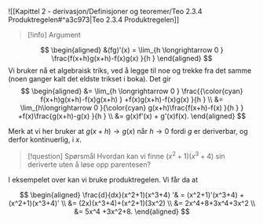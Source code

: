 ![[Kapittel 2 - derivasjon/Definisjoner og teoremer/Teo 2.3.4 Produktregelen#^a3c973|Teo 2.3.4 Produktregelen]]

> [!info] Argument 

$$
\begin{aligned} 
  &(fg)'(x) = \lim_{h \longrightarrow 0 } \frac{f(x+h)g(x+h)-f(x)g(x) }{h }  
\end{aligned} 
$$
Vi bruker nå et algebraisk triks, ved å legge til noe og trekke fra det samme (noen ganger kalt det eldste trikset i boka). Det gir
$$
\begin{aligned} 
  &= \lim_{h \longrightarrow  0 } \frac{{\color{cyan} f(x+h)g(x+h)-f(x)g(x+h) } +f(x)g(x+h)-f(x)g(x) }{h }   \\
  &= \lim_{h\longrightarrow 0 }{\color{cyan} g(x+h)\frac{f(x+h)-f(x) }{h }  } +f(x)\frac{g(x+h)-g(x) }{h } 
  \\
  &= g(x)f'(x) + g'(x)f(x).
\end{aligned} 
$$

Merk at vi her bruker at $g(x+h) \longrightarrow g(x)$ når $h \longrightarrow 0$ fordi $g$ er deriverbar, og derfor kontinuerlig, i $x$.

> [!question] Spørsmål 
> Hvordan kan vi finne $(x^2+1)(x^3+4)$ sin deriverte uten å løse opp parentesen?
> 

I eksempelet over kan vi bruke produktregelen. Vi får da at

$$
\begin{aligned} 
  \frac{d}{dx}(x^2+1)(x^3+4) '& = (x^2+1)'(x^3+4) + (x^2+1)(x^3+4)'  \\
  &= (2x)(x^3+4)+(x^2+1)(3x^2) \\
  &= 2x^4+8+3x^4+3x^2 \\
  &= 5x^4 +3x^2+8.
\end{aligned} 
$$
